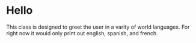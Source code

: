 # Hello
This class is designed to greet the user in a varity of world languages. For right now it would only print out english, spanish, and french.
